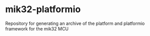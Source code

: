 # mik32-platformio

Repository for generating an archive of the platform and platformio framework for the mik32 MCU
